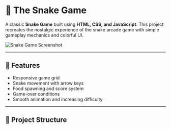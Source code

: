 # 🐍 The Snake Game

A classic **Snake Game** built using **HTML, CSS, and JavaScript**. This project recreates the nostalgic experience of the snake arcade game with simple gameplay mechanics and colorful UI.

![Snake Game Screenshot](./assets/screenshot.png) <!-- Update if you have a screenshot in the repo -->

---

## 🚀 Features

- Responsive game grid
- Snake movement with arrow keys
- Food spawning and score system
- Game-over conditions
- Smooth animation and increasing difficulty

---

## 📂 Project Structure

